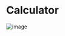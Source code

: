 # Calculator
![image](https://user-images.githubusercontent.com/78851169/217688879-dcdebe06-700e-45a7-8487-bbf85333c973.png)
